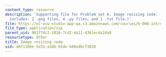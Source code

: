 ```yaml
---
content_type: resource
description: 'Supporting file for Problem set 6. Image resizing code. (This zip file
  includes: 2 .png files, 4 .py files, and 1 .txt file.)'
file: https://ol-ocw-studio-app-qa.s3.amazonaws.com/courses/6-006-introduction-to-algorithms-spring-2008/d6f1166e5e31a3dbb5deb46edbcf3818_ps6_image.zip
file_type: application/zip
parent_uid: 962f74c2-1810-7cd2-4a11-4361ecda2da9
resourcetype: Other
title: Image resizing code
uid: d6f1166e-5e31-a3db-b5de-b46edbcf3818
---
```

